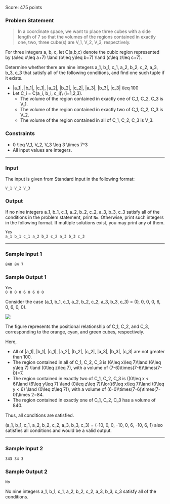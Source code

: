 Score: 475 points

### Problem Statement

> In a coordinate space, we want to place three cubes with a side length of 7 so that the volumes of the regions contained in exactly one, two, three cube(s) are V\_1, V\_2, V\_3, respectively.

For three integers a, b, c, let C(a,b,c) denote the cubic region represented by (a\leq x\leq a+7) \land (b\leq y\leq b+7) \land (c\leq z\leq c+7).

Determine whether there are nine integers a\_1, b\_1, c\_1, a\_2, b\_2, c\_2, a\_3, b\_3, c\_3 that satisfy all of the following conditions, and find one such tuple if it exists.

* |a\_1|, |b\_1|, |c\_1|, |a\_2|, |b\_2|, |c\_2|, |a\_3|, |b\_3|, |c\_3| \leq 100
* Let C\_i = C(a\_i, b\_i, c\_i)\ (i=1,2,3).
  + The volume of the region contained in exactly one of C\_1, C\_2, C\_3 is V\_1.
  + The volume of the region contained in exactly two of C\_1, C\_2, C\_3 is V\_2.
  + The volume of the region contained in all of C\_1, C\_2, C\_3 is V\_3.

### Constraints

* 0 \leq V\_1, V\_2, V\_3 \leq 3 \times 7^3
* All input values are integers.

---

### Input

The input is given from Standard Input in the following format:

```
V_1 V_2 V_3
```

### Output

If no nine integers a\_1, b\_1, c\_1, a\_2, b\_2, c\_2, a\_3, b\_3, c\_3 satisfy all of the conditions in the problem statement, print `No`. Otherwise, print such integers in the following format. If multiple solutions exist, you may print any of them.

```
Yes
a_1 b_1 c_1 a_2 b_2 c_2 a_3 b_3 c_3
```

---

### Sample Input 1

```
840 84 7
```

### Sample Output 1

```
Yes
0 0 0 0 6 0 6 0 0
```

Consider the case (a\_1, b\_1, c\_1, a\_2, b\_2, c\_2, a\_3, b\_3, c\_3) = (0, 0, 0, 0, 6, 0, 6, 0, 0).

![](https://img.atcoder.jp/abc343/aa534bf0a0e8e3f3487c5eeb540e54dc.png)

The figure represents the positional relationship of C\_1, C\_2, and C\_3, corresponding to the orange, cyan, and green cubes, respectively.

Here,

* All of |a\_1|, |b\_1|, |c\_1|, |a\_2|, |b\_2|, |c\_2|, |a\_3|, |b\_3|, |c\_3| are not greater than 100.
* The region contained in all of C\_1, C\_2, C\_3 is (6\leq x\leq 7)\land (6\leq y\leq 7) \land (0\leq z\leq 7), with a volume of (7-6)\times(7-6)\times(7-0)=7.
* The region contained in exactly two of C\_1, C\_2, C\_3 is ((0\leq x < 6)\land (6\leq y\leq 7) \land (0\leq z\leq 7))\lor((6\leq x\leq 7)\land (0\leq y < 6) \land (0\leq z\leq 7)), with a volume of (6-0)\times(7-6)\times(7-0)\times 2=84.
* The region contained in exactly one of C\_1, C\_2, C\_3 has a volume of 840.

Thus, all conditions are satisfied.

(a\_1, b\_1, c\_1, a\_2, b\_2, c\_2, a\_3, b\_3, c\_3) = (-10, 0, 0, -10, 0, 6, -10, 6, 1) also satisfies all conditions and would be a valid output.

---

### Sample Input 2

```
343 34 3
```

### Sample Output 2

```
No
```

No nine integers a\_1, b\_1, c\_1, a\_2, b\_2, c\_2, a\_3, b\_3, c\_3 satisfy all of the conditions.